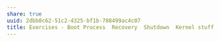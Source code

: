 ```yaml
---
share: true
uuid: 2dbb0c62-51c2-4325-bf1b-708499ac4c07
title: Exercises - Boot Process  Recovery  Shutdown  Kernel stuff
---
```

